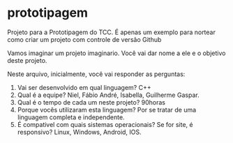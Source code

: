 # prototipagem
Projeto para a Prototipagem do TCC. É apenas um exemplo para nortear como criar um projeto com controle de versão Github

Vamos imaginar um projeto imaginario. Você vai dar nome  a ele e o objetivo deste projeto.

Neste arquivo, inicialmente, você vai responder as perguntas:

1) Vai ser desenvolvido em qual linguagem?
C++
2) Qual é a equipe?
Niel, Fábio André, Isabella, Guilherme Gaspar.
3) Qual é o tempo de cada um neste projeto?
90horas
4) Porque vocês utilizaram esta linguagem?
Por se tratar de uma linguagem completa e independente.
5) É compativel com quais sistemas operacionais? Se for site, é responsivo?
Linux, Windows, Android, IOS.
